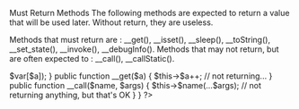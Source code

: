 Must Return Methods
The following methods are expected to return a value that will be used later. Without return, they are useless.

Methods that must return are : __get(), __isset(), __sleep(), __toString(), __set_state(), __invoke(), __debugInfo().
Methods that may not return, but are often expected to : __call(), __callStatic().


<?php

class foo {
    public function __isset($a) {
        // returning something useful
        return isset($this->$var[$a]);
    }

    public function __get($a) {
        $this->$a++;
        // not returning... 
    }

    public function __call($name, $args) {
        $this->$name(...$args);
        // not returning anything, but that's OK
    }

}
?>
